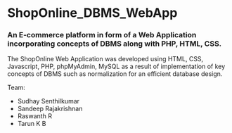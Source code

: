 # ShopOnline_DBMS_WebApp

### An E-commerce platform in form of a Web Application incorporating concepts of DBMS along with PHP, HTML, CSS.
The ShopOnline Web Application was developed using HTML, CSS, Javascript, PHP, phpMyAdmin, MySQL as a result of implementation of key concepts of DBMS such as normalization for an efficient database design.

Team:

-   Sudhay Senthilkumar
-   Sandeep Rajakrishnan
-   Raswanth R
-   Tarun K B
